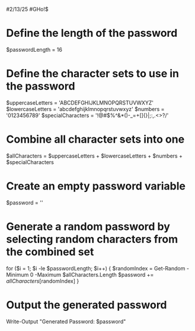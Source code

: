 #2/13/25
#GHo!$
# Define the length of the password
$passwordLength = 16
 
# Define the character sets to use in the password
$uppercaseLetters = 'ABCDEFGHIJKLMNOPQRSTUVWXYZ'
$lowercaseLetters = 'abcdefghijklmnopqrstuvwxyz'
$numbers = '0123456789'
$specialCharacters = '!@#$%^&*()-_=+[]{}|;:,.<>?/'
 
# Combine all character sets into one
$allCharacters = $uppercaseLetters + $lowercaseLetters + $numbers + $specialCharacters
 
# Create an empty password variable
$password = ''
 
# Generate a random password by selecting random characters from the combined set
for ($i = 1; $i -le $passwordLength; $i++) {
    $randomIndex = Get-Random -Minimum 0 -Maximum $allCharacters.Length
    $password += $allCharacters[$randomIndex]
}
 
# Output the generated password
Write-Output "Generated Password: $password"
